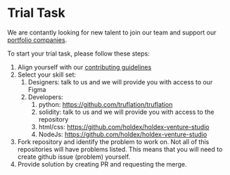 # Trial Task

We are contantly looking for new talent to join our team and support our [portfolio companies](https://holdex.io/portfolio).  

To start your trial task, please follow these steps:
1. Align yourself with our [contributing guidelines](./CONTRIBUTING.md)
1. Select your skill set:
   1. Designers: talk to us and we will provide you with access to our Figma
   1. Developers: 
      1. python: https://github.com/truflation/truflation
      1. solidity: talk to us and we will provide you with access to the repository
      1. html/css: https://github.com/holdex/holdex-venture-studio
      1. NodeJs: https://github.com/holdex/holdex-venture-studio
2. Fork repository and identify the problem to work on. Not all of this repositories will have problems listed. This means that you will need to create github issue (problem) yourself.
3. Provide solution by creating PR and requesting the merge.